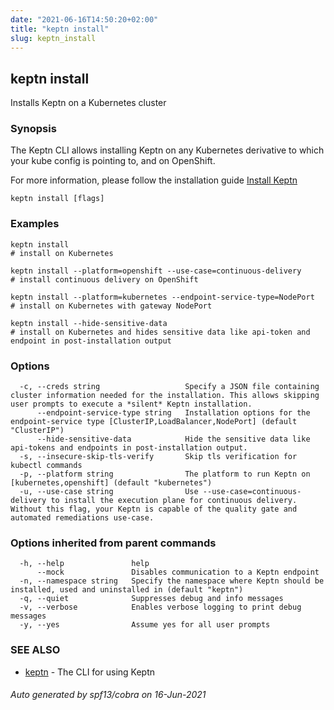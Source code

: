 ```yaml
---
date: "2021-06-16T14:50:20+02:00"
title: "keptn install"
slug: keptn_install
---
```

## keptn install

Installs Keptn on a Kubernetes cluster

### Synopsis

The Keptn CLI allows installing Keptn on any Kubernetes derivative to which your kube config is pointing to, and on OpenShift.

For more information, please follow the installation guide [Install Keptn](https://v1.keptn.sh/docs/0.8.x/operate/install/#install-keptn)


```
keptn install [flags]
```

### Examples

```
keptn install                                                          # install on Kubernetes

keptn install --platform=openshift --use-case=continuous-delivery      # install continuous delivery on OpenShift

keptn install --platform=kubernetes --endpoint-service-type=NodePort   # install on Kubernetes with gateway NodePort

keptn install --hide-sensitive-data                                    # install on Kubernetes and hides sensitive data like api-token and endpoint in post-installation output

```

### Options

```
  -c, --creds string                   Specify a JSON file containing cluster information needed for the installation. This allows skipping user prompts to execute a *silent* Keptn installation.
      --endpoint-service-type string   Installation options for the endpoint-service type [ClusterIP,LoadBalancer,NodePort] (default "ClusterIP")
      --hide-sensitive-data            Hide the sensitive data like api-tokens and endpoints in post-installation output.
  -s, --insecure-skip-tls-verify       Skip tls verification for kubectl commands
  -p, --platform string                The platform to run Keptn on [kubernetes,openshift] (default "kubernetes")
  -u, --use-case string                Use --use-case=continuous-delivery to install the execution plane for continuous delivery. Without this flag, your Keptn is capable of the quality gate and automated remediations use-case.
```

### Options inherited from parent commands

```
  -h, --help               help
      --mock               Disables communication to a Keptn endpoint
  -n, --namespace string   Specify the namespace where Keptn should be installed, used and uninstalled in (default "keptn")
  -q, --quiet              Suppresses debug and info messages
  -v, --verbose            Enables verbose logging to print debug messages
  -y, --yes                Assume yes for all user prompts
```

### SEE ALSO

* [keptn](../keptn/)	 - The CLI for using Keptn

###### Auto generated by spf13/cobra on 16-Jun-2021
